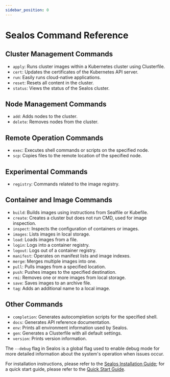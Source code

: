 ```yaml
---
sidebar_position: 0
---
```


# Sealos Command Reference

## Cluster Management Commands

- `apply`: Runs cluster images within a Kubernetes cluster using Clusterfile.
- `cert`: Updates the certificates of the Kubernetes API server.
- `run`: Easily runs cloud-native applications.
- `reset`: Resets all content in the cluster.
- `status`: Views the status of the Sealos cluster.

## Node Management Commands

- `add`: Adds nodes to the cluster.
- `delete`: Removes nodes from the cluster.

## Remote Operation Commands

- `exec`: Executes shell commands or scripts on the specified node.
- `scp`: Copies files to the remote location of the specified node.

## Experimental Commands

- `registry`: Commands related to the image registry.

## Container and Image Commands

- `build`: Builds images using instructions from Sealfile or Kubefile.
- `create`: Creates a cluster but does not run CMD, used for image inspection.
- `inspect`: Inspects the configuration of containers or images.
- `images`: Lists images in local storage.
- `load`: Loads images from a file.
- `login`: Logs into a container registry.
- `logout`: Logs out of a container registry.
- `manifest`: Operates on manifest lists and image indexes.
- `merge`: Merges multiple images into one.
- `pull`: Pulls images from a specified location.
- `push`: Pushes images to the specified destination.
- `rmi`: Removes one or more images from local storage.
- `save`: Saves images to an archive file.
- `tag`: Adds an additional name to a local image.

## Other Commands

- `completion`: Generates autocompletion scripts for the specified shell.
- `docs`: Generates API reference documentation.
- `env`: Prints all environment information used by Sealos.
- `gen`: Generates a Clusterfile with all default settings.
- `version`: Prints version information.

The `--debug` flag in Sealos is a global flag used to enable debug mode for more detailed information about the system's
operation when issues occur.

For installation instructions, please refer to
the [Sealos Installation Guide](/self-hosting/lifecycle-management/quick-start/installation); for a quick start guide,
please refer to the [Quick Start Guide](/self-hosting/lifecycle-management/quick-start/.md).
